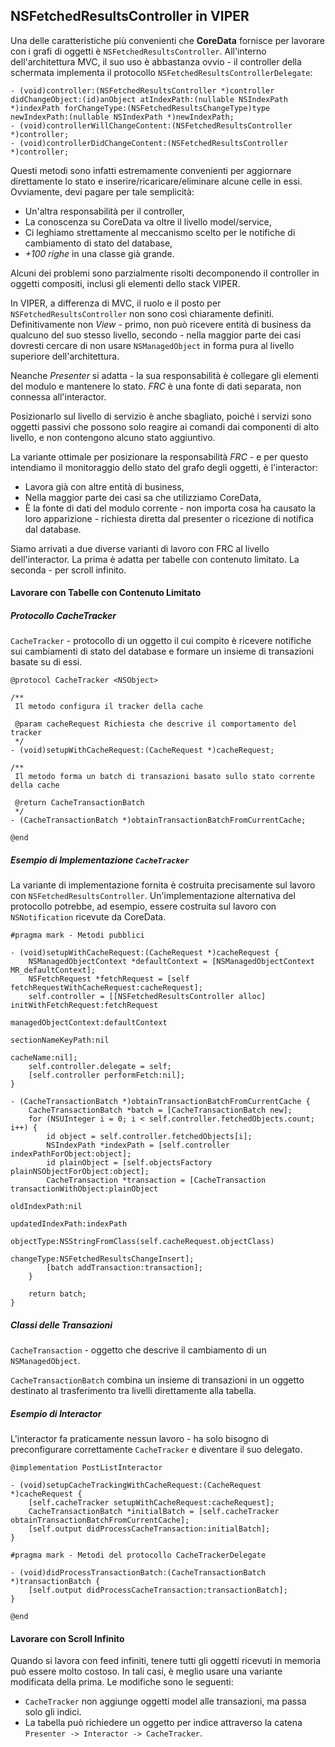 ## NSFetchedResultsController in VIPER

Una delle caratteristiche più convenienti che **CoreData** fornisce per lavorare con i grafi di oggetti è `NSFetchedResultsController`. All'interno dell'architettura MVC, il suo uso è abbastanza ovvio - il controller della schermata implementa il protocollo `NSFetchedResultsControllerDelegate`:

```objc
- (void)controller:(NSFetchedResultsController *)controller didChangeObject:(id)anObject atIndexPath:(nullable NSIndexPath *)indexPath forChangeType:(NSFetchedResultsChangeType)type newIndexPath:(nullable NSIndexPath *)newIndexPath;
- (void)controllerWillChangeContent:(NSFetchedResultsController *)controller;
- (void)controllerDidChangeContent:(NSFetchedResultsController *)controller;
```

Questi metodi sono infatti estremamente convenienti per aggiornare direttamente lo stato e inserire/ricaricare/eliminare alcune celle in essi. Ovviamente, devi pagare per tale semplicità:

- Un'altra responsabilità per il controller,
- La conoscenza su CoreData va oltre il livello model/service,
- Ci leghiamo strettamente al meccanismo scelto per le notifiche di cambiamento di stato del database,
- *+100 righe* in una classe già grande.

Alcuni dei problemi sono parzialmente risolti decomponendo il controller in oggetti compositi, inclusi gli elementi dello stack VIPER.

In VIPER, a differenza di MVC, il ruolo e il posto per `NSFetchedResultsController` non sono così chiaramente definiti. Definitivamente non *View* - primo, non può ricevere entità di business da qualcuno del suo stesso livello, secondo - nella maggior parte dei casi dovresti cercare di non usare `NSManagedObject` in forma pura al livello superiore dell'architettura.

Neanche *Presenter* si adatta - la sua responsabilità è collegare gli elementi del modulo e mantenere lo stato. *FRC* è una fonte di dati separata, non connessa all'interactor.

Posizionarlo sul livello di servizio è anche sbagliato, poiché i servizi sono oggetti passivi che possono solo reagire ai comandi dai componenti di alto livello, e non contengono alcuno stato aggiuntivo.

La variante ottimale per posizionare la responsabilità *FRC* - e per questo intendiamo il monitoraggio dello stato del grafo degli oggetti, è l'interactor:

- Lavora già con altre entità di business,
- Nella maggior parte dei casi sa che utilizziamo CoreData,
- È la fonte di dati del modulo corrente - non importa cosa ha causato la loro apparizione - richiesta diretta dal presenter o ricezione di notifica dal database.

Siamo arrivati a due diverse varianti di lavoro con FRC al livello dell'interactor. La prima è adatta per tabelle con contenuto limitato. La seconda - per scroll infinito.

#### Lavorare con Tabelle con Contenuto Limitato

##### Protocollo CacheTracker

`CacheTracker` - protocollo di un oggetto il cui compito è ricevere notifiche sui cambiamenti di stato del database e formare un insieme di transazioni basate su di essi.

```objc
@protocol CacheTracker <NSObject>

/**
 Il metodo configura il tracker della cache
 
 @param cacheRequest Richiesta che descrive il comportamento del tracker
 */
- (void)setupWithCacheRequest:(CacheRequest *)cacheRequest;

/**
 Il metodo forma un batch di transazioni basato sullo stato corrente della cache
 
 @return CacheTransactionBatch
 */
- (CacheTransactionBatch *)obtainTransactionBatchFromCurrentCache;

@end
```

##### Esempio di Implementazione `CacheTracker`

La variante di implementazione fornita è costruita precisamente sul lavoro con `NSFetchedResultsController`. Un'implementazione alternativa del protocollo potrebbe, ad esempio, essere costruita sul lavoro con `NSNotification` ricevute da CoreData.

```objc
#pragma mark - Metodi pubblici

- (void)setupWithCacheRequest:(CacheRequest *)cacheRequest {
    NSManagedObjectContext *defaultContext = [NSManagedObjectContext MR_defaultContext];
    NSFetchRequest *fetchRequest = [self fetchRequestWithCacheRequest:cacheRequest];
    self.controller = [[NSFetchedResultsController alloc] initWithFetchRequest:fetchRequest
                                                          managedObjectContext:defaultContext
                                                            sectionNameKeyPath:nil
                                                                     cacheName:nil];
    self.controller.delegate = self;
    [self.controller performFetch:nil];
}

- (CacheTransactionBatch *)obtainTransactionBatchFromCurrentCache {
    CacheTransactionBatch *batch = [CacheTransactionBatch new];
    for (NSUInteger i = 0; i < self.controller.fetchedObjects.count; i++) {
        id object = self.controller.fetchedObjects[i];
        NSIndexPath *indexPath = [self.controller indexPathForObject:object];
        id plainObject = [self.objectsFactory plainNSObjectForObject:object];
        CacheTransaction *transaction = [CacheTransaction transactionWithObject:plainObject
                                                                   oldIndexPath:nil
                                                               updatedIndexPath:indexPath
                                                                     objectType:NSStringFromClass(self.cacheRequest.objectClass)
                                                                     changeType:NSFetchedResultsChangeInsert];
        [batch addTransaction:transaction];
    }
    
    return batch;
}
```

##### Classi delle Transazioni

`CacheTransaction` - oggetto che descrive il cambiamento di un `NSManagedObject`.

`CacheTransactionBatch` combina un insieme di transazioni in un oggetto destinato al trasferimento tra livelli direttamente alla tabella.

##### Esempio di Interactor

L'interactor fa praticamente nessun lavoro - ha solo bisogno di preconfigurare correttamente `CacheTracker` e diventare il suo delegato.

```objc
@implementation PostListInteractor

- (void)setupCacheTrackingWithCacheRequest:(CacheRequest *)cacheRequest {
    [self.cacheTracker setupWithCacheRequest:cacheRequest];
    CacheTransactionBatch *initialBatch = [self.cacheTracker obtainTransactionBatchFromCurrentCache];
    [self.output didProcessCacheTransaction:initialBatch];
}

#pragma mark - Metodi del protocollo CacheTrackerDelegate

- (void)didProcessTransactionBatch:(CacheTransactionBatch *)transactionBatch {
    [self.output didProcessCacheTransaction:transactionBatch];
}

@end
```

#### Lavorare con Scroll Infinito

Quando si lavora con feed infiniti, tenere tutti gli oggetti ricevuti in memoria può essere molto costoso. In tali casi, è meglio usare una variante modificata della prima. Le modifiche sono le seguenti:

- `CacheTracker` non aggiunge oggetti model alle transazioni, ma passa solo gli indici.
- La tabella può richiedere un oggetto per indice attraverso la catena `Presenter -> Interactor -> CacheTracker`.
